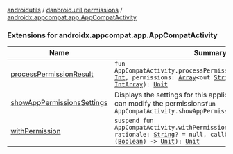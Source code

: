 [androidutils](../../index.md) / [danbroid.util.permissions](../index.md) / [androidx.appcompat.app.AppCompatActivity](./index.md)

### Extensions for androidx.appcompat.app.AppCompatActivity

| Name | Summary |
|---|---|
| [processPermissionResult](process-permission-result.md) | `fun AppCompatActivity.processPermissionResult(requestCode: `[`Int`](https://kotlinlang.org/api/latest/jvm/stdlib/kotlin/-int/index.html)`, permissions: `[`Array`](https://kotlinlang.org/api/latest/jvm/stdlib/kotlin/-array/index.html)`<out `[`String`](https://kotlinlang.org/api/latest/jvm/stdlib/kotlin/-string/index.html)`>, grantResults: `[`IntArray`](https://kotlinlang.org/api/latest/jvm/stdlib/kotlin/-int-array/index.html)`): `[`Unit`](https://kotlinlang.org/api/latest/jvm/stdlib/kotlin/-unit/index.html) |
| [showAppPermissionsSettings](show-app-permissions-settings.md) | Displays the settings for this application so that the user can modify the permissions`fun AppCompatActivity.showAppPermissionsSettings(): `[`Unit`](https://kotlinlang.org/api/latest/jvm/stdlib/kotlin/-unit/index.html) |
| [withPermission](with-permission.md) | `suspend fun AppCompatActivity.withPermission(permission: `[`String`](https://kotlinlang.org/api/latest/jvm/stdlib/kotlin/-string/index.html)`, rationale: `[`String`](https://kotlinlang.org/api/latest/jvm/stdlib/kotlin/-string/index.html)`? = null, callback: suspend (`[`Boolean`](https://kotlinlang.org/api/latest/jvm/stdlib/kotlin/-boolean/index.html)`) -> `[`Unit`](https://kotlinlang.org/api/latest/jvm/stdlib/kotlin/-unit/index.html)`): `[`Unit`](https://kotlinlang.org/api/latest/jvm/stdlib/kotlin/-unit/index.html) |
